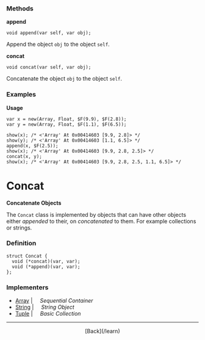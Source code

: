   <div class="row">
  <div class="col-xs-6 col-md-6">

### Methods

__append__

    void append(var self, var obj);

Append the object `obj` to the object `self`.

__concat__

    void concat(var self, var obj);

Concatenate the object `obj` to the object `self`.

### Examples

__Usage__

    var x = new(Array, Float, $F(9.9), $F(2.8));
    var y = new(Array, Float, $F(1.1), $F(6.5));
    
    show(x); /* <'Array' At 0x00414603 [9.9, 2.8]> */
    show(y); /* <'Array' At 0x00414603 [1.1, 6.5]> */
    append(x, $F(2.5));
    show(x); /* <'Array' At 0x00414603 [9.9, 2.8, 2.5]> */
    concat(x, y);
    show(x); /* <'Array' At 0x00414603 [9.9, 2.8, 2.5, 1.1, 6.5]> */
    



  </div>
  <div class="col-xs-6 col-md-6">

# Concat
__Concatenate Objects__

The `Concat` class is implemented by objects that can have other objects either _appended_ to their, on _concatenated_ to them. For example collections or strings.

### Definition

    struct Concat {
      void (*concat)(var, var);
      void (*append)(var, var);
    };
    

### Implementers

* <span class="docitem">[Array](/learn/array)</span> | &nbsp; &nbsp;   _Sequential Container_
* <span class="docitem">[String](/learn/string)</span> | &nbsp; &nbsp;   _String Object_
* <span class="docitem">[Tuple](/learn/tuple)</span> | &nbsp; &nbsp;   _Basic Collection_

* * *

  <p style="text-align:center;">
[Back](/learn)
  </p>

  </div>
  </div>
